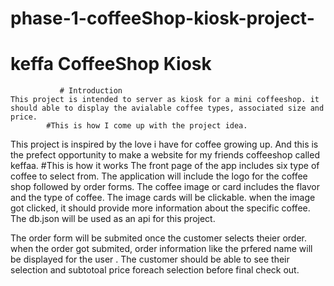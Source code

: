 # phase-1-coffeeShop-kiosk-project-
# keffa CoffeeShop Kiosk
               # Introduction
    This project is intended to server as kiosk for a mini coffeeshop. it should able to display the avialable coffee types, associated size and price. 
            #This is how I come up with the project idea. 
This project is inspired by the  love i have for coffee growing up. And this is the prefect opportunity to make a website for my friends coffeeshop called keffaa.
                     #This is how it works
The front page of the app includes six type of coffee to select from.
The application will include the logo for the coffee shop followed by order forms. 
The coffee image or card includes the flavor and the type of coffee. The image cards will be clickable. 
when the image got clicked, it should provide more information about the specific coffee.
The db.json will be used as an api for this project.
                    

The order form will be submited once the customer selects theier order.
when the order got submited, order information like the prfered name will be displayed for the user .
The customer should be able to see their selection and subtotoal price foreach selection before final check out. 



